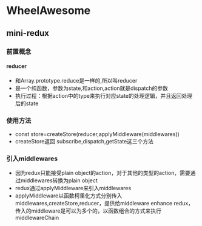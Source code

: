 # WheelAwesome

## mini-redux

### 前置概念
#### reducer
- 和Array.prototype.reduce是一样的,所以叫reducer
- 是一个纯函数，参数为state,和action,action就是dispatch的参数
- 执行过程：根据action中的type来执行对应state的处理逻辑，并且返回处理后的state

### 使用方法
  - const store=createStore(reducer,applyMiddleware(middlewares))
  - createStore返回 subscribe,dispatch,getState这三个方法

### 引入middlewares
- 因为redux只能接受plain object的action，对于其他的类型的action，需要通过middlewares转换为plain object
- redux通过applyMiddleware来引入middlewares
- applyMiddleware以函数柯里化方式分别传入middlewares,createStore,reducer，提供给middleware enhance redux，传入的middleware是可以为多个的，以函数组合的方式来执行middlewareChain